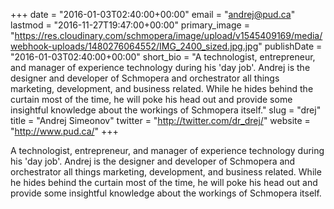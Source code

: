 +++
date = "2016-01-03T02:40:00+00:00"
email = "andrej@pud.ca"
lastmod = "2016-11-27T19:47:00+00:00"
primary_image = "https://res.cloudinary.com/schmopera/image/upload/v1545409169/media/webhook-uploads/1480276064552/IMG_2400_sized.jpg.jpg"
publishDate = "2016-01-03T02:40:00+00:00"
short_bio = "A technologist, entrepreneur, and manager of experience technology during his &#039;day job&#039;. Andrej is the designer and developer of Schmopera and orchestrator all things marketing, development, and business related. While he hides behind the curtain most of the time, he will poke his head out and provide some insightful knowledge about the workings of Schmopera itself."
slug = "drej"
title = "Andrej Simeonov"
twitter = "http://twitter.com/dr_drej/"
website = "http://www.pud.ca/"
+++

A technologist, entrepreneur, and manager of experience technology during his 'day job'. Andrej is the designer and developer of Schmopera and orchestrator all things marketing, development, and business related. While he hides behind the curtain most of the time, he will poke his head out and provide some insightful knowledge about the workings of Schmopera itself.
